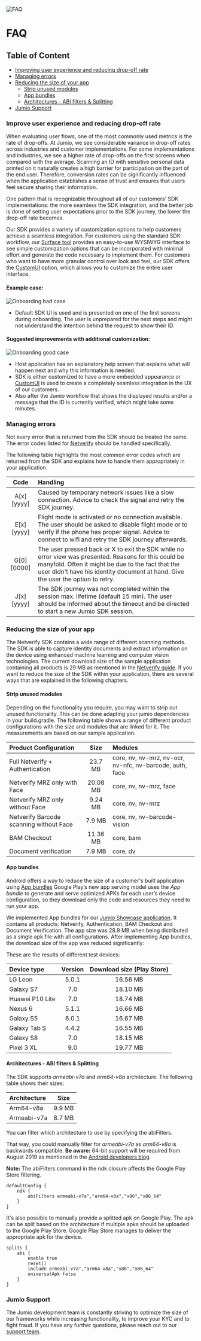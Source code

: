 ![FAQ](images/jumio_feature_graphic.jpg)

# FAQ

## Table of Content
- [Improving user experience and reducing drop-off rate](#improving-user-experience-and-reducing-drop-off-rate)
- [Managing errors](#managing-errors)
- [Reducing the size of your app](#reducing-the-size-of-your-app)
  - [Strip unused modules](#strip-unused-modules)
  - [App bundles](#app-bundles)
  - [Architectures - ABI filters & Splitting](#arch)
- [Jumio Support](#jumio-support)

### Improve user experience and reducing drop-off rate
When evaluating user flows, one of the most commonly used metrics is the rate of drop-offs. At Jumio, we see considerable variance in drop-off rates across industries and customer implementations. For some implementations and industries, we see a higher rate of drop-offs on the first screens when compared with the average.
Scanning an ID with sensitive personal data printed on it naturally creates a high barrier for participation on the part of the end user. Therefore, conversion rates can be significantly influenced when the application establishes a sense of trust and ensures that users feel secure sharing their information.

One pattern that is recognizable throughout all of our customers’ SDK implementations: the more seamless the SDK integration, and the better job is done of setting user expectations prior to the SDK journey, the lower the drop-off rate becomes.

Our SDK provides a variety of customization options to help customers achieve a seamless integration. For customers using the standard SDK workflow, our [Surface tool](https://jumio.github.io/surface-android/) provides an easy-to-use WYSIWYG interface to see simple customization options that can be incorporated with minimal effort and generate the code necessary to implement them. For customers who want to have more granular control over look and feel, our SDK offers the [CustomUI](https://github.com/Jumio/mobile-sdk-android/blob/master/docs/integration_netverify-fastfill.md#custom-ui) option, which allows you to customize the entire user interface.

#### Example case:
![Onboarding bad case](images/onboardingBadCase.jpg)
- Default SDK UI is used and is presented on one of the first screens during onboarding. The user is unprepared for the next steps and might not understand the intention behind the request to show their ID.

#### Suggested improvements with additional customization:
![Onboarding good case](images/onboardingGoodCase.jpg)
 - Host application has an explanatory help screen that explains what will happen next and why this information is needed.
 - SDK is either customized to have a more embedded appearance or [CustomUI](https://github.com/Jumio/mobile-sdk-android/blob/master/docs/integration_netverify-fastfill.md#custom-ui) is used to create a completely seamless integration in the UX of our customers.
 - Also after the Jumio workflow that shows the displayed results and/or a message that the ID is currently verified, which might take some minutes.

### Managing errors
Not every error that is returned from the SDK should be treated the same. The error codes listed for [Netverify](https://github.com/Jumio/mobile-sdk-android/blob/master/docs/integration_netverify-fastfill.md#error-codes) should be handled specifically.

The following table highlights the most common error codes which are returned from the SDK and explains how to handle them appropriately in your application.

|Code|Handling|
|:--------------:|:--------------|
|A[x][yyyy]| Caused by temporary network issues like a slow connection. Advice to check the signal and retry the SDK journey. |
|E[x][yyyy]| Flight mode is activated or no connection available. The user should be asked to disable flight mode or to verify if the phone has proper signal. Advice to connect to wifi and retry the SDK journey afterwards. |
|G[0][0000]| The user pressed back or X to exit the SDK while no error view was presented. Reasons for this could be manyfold. Often it might be due to the fact that the user  didn't have his identity document at hand. Give the user the option to retry. |
|J[x][yyyy]| The SDK journey was not completed within the session max. lifetime (default 15 min). The user should be informed about the timeout and be directed to start a new Jumio SDK session. |

### Reducing the size of your app
The Netverify SDK contains a wide range of different scanning methods. The SDK is able to capture identity documents and extract information on the device using enhanced machine learning and computer vision technologies.
The current download size of the sample application containing all products is 29 MB as mentioned in the [Netverify guide](integration_netverify-fastfill.md).
If you want to reduce the size of the SDK within your application, there are several ways that are explained in the following chapters.

#### Strip unused modules
Depending on the functionality you require, you may want to strip out unused functionality. This can be done adapting your jumio dependencies in your build.gradle. The following table shows a range of different product configurations with the size and modules that are linked for it. The measurements are based on our sample application.

|Product Configuration      | Size   | Modules   |
|:--------------------------|:------:|:----------|
|Full Netverify + Authentication                       | 23.7 MB    | core, nv, nv-mrz, nv-ocr, nv-nfc, nv-barcode, auth, face |
|Netverify MRZ only with Face                          | 20.08 MB  | core, nv, nv-mrz, face |
|Netverify MRZ only without Face                       | 9.24 MB   | core, nv, nv-mrz |
|Netverify Barcode scanning without Face               | 7.9 MB   | core, nv, nv-barcode-vision |
|BAM Checkout                                          | 11.36 MB   | core, bam |
|Document verification                                 | 7.9 MB   | core, dv  |


#### App bundles
Android offers a way to reduce the size of a customer's built application using [App bundles](https://developer.android.com/guide/app-bundle/)
Google Play’s new app serving model uses the *App bundle* to generate and serve optimized APKs for each user’s device configuration, so they download only the code and resources they need to run your app.

We implemented App bundles for our [Jumio Showcase application](https://play.google.com/store/apps/details?id=com.jumio.demo.netverify). It contains all products: Netverify, Authentication, BAM Checkout and Document Verification.
The app size was 28.9 MB when being distributed as a single apk file with all configurations. After implementing App bundles, the download size of the app was reduced significantly:

These are the results of different test devices:

|Device type    | Version       | Download size (Play Store) |
|:--------------|:-------------:|:--------------------------:|
|LG Leon        | 5.0.1   | 16.56 MB |
|Galaxy S7      | 7.0     | 18.10 MB |
|Huawei P10 Lite| 7.0     | 18.74 MB |
|Nexus 6        | 5.1.1   | 16.66 MB |
|Galaxy S5      | 6.0.1   | 16.67 MB |
|Galaxy Tab S   | 4.4.2   | 16.55 MB |
|Galaxy S8      | 7.0     | 18.15 MB |
|Pixel 3 XL     | 9.0     | 19.77 MB |

#### <a name="arch"></a>Architectures - ABI filters & Splitting
The SDK supports *armeabi-v7a* and *arm64-v8a* architecture. The following table shows their sizes:

|Architecture    | Size      |
|:---------------|:---------:|
|Arm64-v8a          | 9.9 MB  |
|Armeabi-v7a        | 8.7 MB |

You can filter which architecture to use by specifying the abiFilters.

That way, you could manually filter for *armeabi-v7a* as *arm64-v8a* is backwards compatible.
__Be aware:__ 64-bit support will be required from August 2019 as mentioned in the [Android developers blog](https://android-developers.googleblog.com/2017/12/improving-app-security-and-performance.html).

__Note:__ The abiFilters command in the ndk closure affects the Google Play Store filtering.

```
defaultConfig {
	ndk {
		abiFilters armeabi-v7a","arm64-v8a","x86","x86_64"
	}
}
```

It's also possible to manually provide a splitted apk on Google Play.
The apk can be split based on the architecture if multiple apks should be uploaded to the Google Play Store. Google Play Store manages to deliver the appropriate apk for the device.
```
splits {
	abi {
		enable true
		reset()
		include armeabi-v7a","arm64-v8a","x86","x86_64"
		universalApk false
	}
}
```

### Jumio Support
The Jumio development team is constantly striving to optimize the size of our frameworks while increasing functionality, to improve your KYC and to fight fraud. If you have any further questions, please reach out to our [support team](mailto:support@jumio.com).
